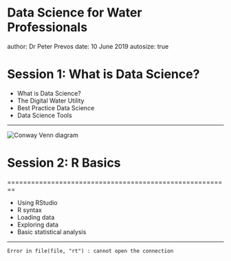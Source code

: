 Data Science for Water Professionals
========================================================
author: Dr Peter Prevos
date: 10 June 2019
autosize: true

Session 1: What is Data Science?
========================================================
- What is Data Science?
- The Digital Water Utility
- Best Practice Data Science
- Data Science Tools

***
![Conway Venn diagram](/home/peter/Documents/Lucid_Manager/GitHub/r4h2o/manuscript/resources/session1/conway.png)

# Session 2: R Basics
========================================================
- Using RStudio
- R syntax
- Loading data
- Exploring data
- Basic statistical analysis

***



```
Error in file(file, "rt") : cannot open the connection
```
